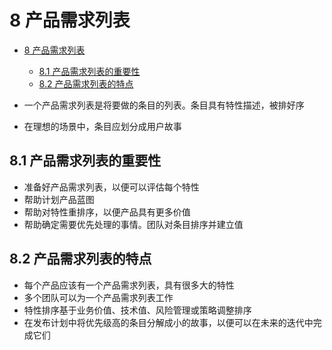 # 8 产品需求列表

- [8 产品需求列表](#8-%E4%BA%A7%E5%93%81%E9%9C%80%E6%B1%82%E5%88%97%E8%A1%A8)
  - [8.1 产品需求列表的重要性](#81-%E4%BA%A7%E5%93%81%E9%9C%80%E6%B1%82%E5%88%97%E8%A1%A8%E7%9A%84%E9%87%8D%E8%A6%81%E6%80%A7)
  - [8.2 产品需求列表的特点](#82-%E4%BA%A7%E5%93%81%E9%9C%80%E6%B1%82%E5%88%97%E8%A1%A8%E7%9A%84%E7%89%B9%E7%82%B9)

- 一个产品需求列表是将要做的条目的列表。条目具有特性描述，被排好序
- 在理想的场景中，条目应划分成用户故事

## 8.1 产品需求列表的重要性

- 准备好产品需求列表，以便可以评估每个特性
- 帮助计划产品蓝图
- 帮助对特性重排序，以便产品具有更多价值
- 帮助确定需要优先处理的事情。团队对条目排序并建立值

## 8.2 产品需求列表的特点

- 每个产品应该有一个产品需求列表，具有很多大的特性
- 多个团队可以为一个产品需求列表工作
- 特性排序基于业务价值、技术值、风险管理或策略调整排序
- 在发布计划中将优先级高的条目分解成小的故事，以便可以在未来的迭代中完成它们